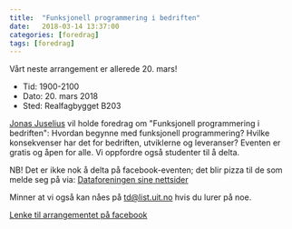 ```yaml
---
title:  "Funksjonell programmering i bedriften"
date:   2018-03-14 13:37:00
categories: [foredrag]
tags: [foredrag]
---
```

Vårt neste arrangement er allerede 20. mars!

- Tid: 1900-2100
- Dato: 20. mars 2018
- Sted: Realfagbygget B203

[Jonas Juselius](https://www.facebook.com/jonas.juselius) vil holde foredrag om "Funksjonell programmering i bedriften": Hvordan begynne med funksjonell programmering? Hvilke konsekvenser har det for bedriften, utviklerne og leveranser?
Eventen er gratis og åpen for alle. Vi oppfordre også studenter til å delta.

NB! Det er ikke nok å delta på facebook-eventen; det blir pizza til de som melde seg på via: [Dataforeningen sine nettsider](https://www.dataforeningen.no/funksjonell-programmering-i-bedriften.6095731-136069.html)

Minner at vi også kan nåes på [td@list.uit.no](mailto:td@list.uit.no) hvis du lurer på noe.

[Lenke til arrangementet på facebook](https://www.facebook.com/events/152076188811316/)
